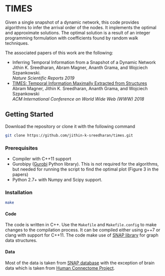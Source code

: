 # TIMES

Given a single snapshot of a dynamic network, this code provides algorithms to infer the arrival order of the nodes.
It implements the optimal and approximate solutions. The optimal solution is a result of an integer programming formulation with coefficients found by random walk techniques.

The associated papers of this work are the following:
* Inferring Temporal Information from a Snapshot of a Dynamic Network\
Jithin K. Sreedharan, Abram Magner, Ananth Grama, and Wojciech Szpankowski.\
_Nature Scientific Reports 2019_
* [TIMES: Temporal Information Maximally Extracted from Structures](https://dl.acm.org/citation.cfm?id=3186105)\
Abram Magner, Jithin K. Sreedharan, Ananth Grama, and Wojciech Szpankowski\
_ACM International Conference on World Wide Web (WWW) 2018_

## Getting Started
Download the repository or clone it with the following command
```bash
git clone https://github.com/jithin-k-sreedharan/times.git
```

### Prerequisites
- Compiler with C++11 support
- Gurobipy ([Gurobi](http://www.gurobi.com/) Python library). This is not required for the algorithms, but needed for running the script to find the optimal plot (Figure 3 in the papers)
- Python 2.7+ with Numpy and Scipy support.

### Installation
```bash
make
```

#### Code
The code is written in C++. Use the `Makefile` and `Makefile.config` to make changes to the compilation process. It can be compiled either using g++7 or clang with support for C++11. The code make use of [SNAP library](https://snap.stanford.edu/snap/index.html) for graph data structures.

#### Data
Most of the data is taken from [SNAP database](https://snap.stanford.edu/data/index.html) with the exception of brain data which is taken from [Human Connectome Project](https://www.humanconnectome.org/study/hcp-young-adult/document/extensively-processed-fmri-data-documentation).
